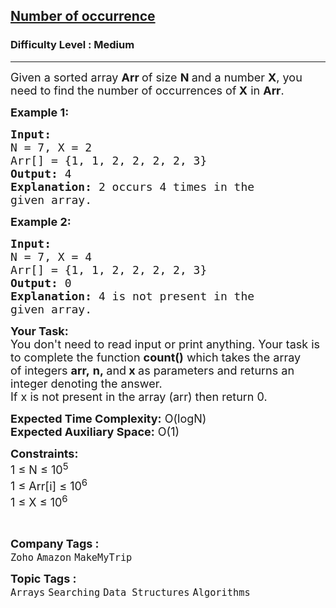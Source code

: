 <h2><a href="https://practice.geeksforgeeks.org/problems/number-of-occurrence2259/1">Number of occurrence</a></h2><h3>Difficulty Level : Medium</h3><hr><div class="problems_problem_content__Xm_eO"><p><span style="font-size:18px">Given a sorted array <strong>Arr&nbsp;</strong>of size <strong>N </strong>and a number <strong>X</strong>, you need to find the number of occurrences of<strong> X</strong> in <strong>Arr</strong>.</span></p>

<p><span style="font-size:18px"><strong>Example 1:</strong></span></p>

<pre><span style="font-size:18px"><strong>Input:
</strong>N = 7, X = 2
Arr[] = {1, 1, 2, 2, 2, 2, 3}
<strong>Output:</strong> 4
<strong>Explanation:</strong> 2 occurs 4 times in the
given array.</span></pre>

<p><span style="font-size:18px"><strong>Example 2:</strong></span></p>

<pre><span style="font-size:18px"><strong>Input:
</strong>N = 7, X = 4
Arr[] = {1, 1, 2, 2, 2, 2, 3}
<strong>Output:</strong> 0
<strong>Explanation:</strong>&nbsp;4 is not present in the
given array.</span></pre>

<p><span style="font-size:18px"><strong>Your Task:</strong><br>
You don't need to read input or print anything. Your task is to complete the function&nbsp;<strong>count()</strong>&nbsp;which takes the&nbsp;array of&nbsp;integers&nbsp;<strong>arr,</strong>&nbsp;<strong>n,&nbsp;</strong>and<strong>&nbsp;x</strong><strong>&nbsp;</strong>as parameters and returns an integer denoting the answer.<br>
If x is not present in the array (arr) then return 0.</span></p>

<p><span style="font-size:18px"><strong>Expected Time Complexity:</strong>&nbsp;O(logN)<br>
<strong>Expected Auxiliary Space:</strong>&nbsp;O(1)</span></p>

<p><span style="font-size:18px"><strong>Constraints:</strong><br>
1 ≤ N ≤ 10<sup>5</sup><br>
1 ≤ Arr[i] ≤ 10<sup>6</sup><br>
1 ≤ X ≤ 10<sup>6</sup></span></p>

<p>&nbsp;</p>
</div><p><span style=font-size:18px><strong>Company Tags : </strong><br><code>Zoho</code>&nbsp;<code>Amazon</code>&nbsp;<code>MakeMyTrip</code>&nbsp;<br><p><span style=font-size:18px><strong>Topic Tags : </strong><br><code>Arrays</code>&nbsp;<code>Searching</code>&nbsp;<code>Data Structures</code>&nbsp;<code>Algorithms</code>&nbsp;